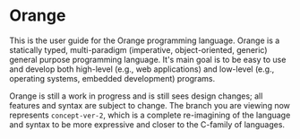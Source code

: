 # Orange

This is the user guide for the Orange programming language. Orange is a statically typed, multi-paradigm (imperative, object-oriented, generic) general purpose programming language. It's main goal is to be easy to use and develop both high-level (e.g., web applications) and low-level (e.g., operating systems, embedded development) programs.  

Orange is still a work in progress and is still sees design changes; all features and syntax are subject to change. The branch you are viewing now represents `concept-ver-2`, which is a complete re-imagining of the language and syntax to be more expressive and closer to the C-family of languages.